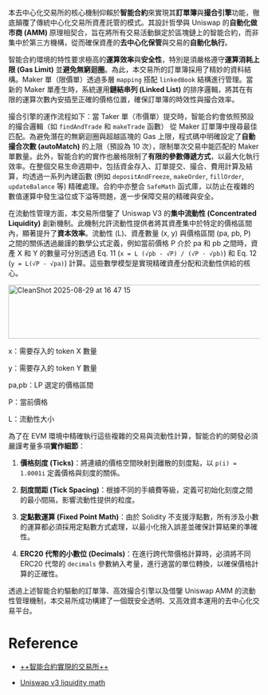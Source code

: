本去中心化交易所的核心機制仰賴於**智能合約**來實現其**訂單簿**與**撮合引擎**功能，徹底顛覆了傳統中心化交易所資產託管的模式。其設計哲學與 Uniswap 的**自動化做市商 (AMM)** 原理相契合，旨在將所有交易活動鎖定於區塊鏈上的智能合約，而非集中於第三方機構，從而確保資產的**去中心化保管**與交易的**自動化執行**。

智能合約環境的特性要求極高的**運算效率**與**安全性**，特別是須嚴格遵守**運算消耗上限 (Gas Limit)** 並**避免無窮迴圈**。為此，本交易所的訂單簿採用了精妙的資料結構。Maker 單（限價單）透過多層 `mapping` 搭配 `linkedBook` 結構進行管理。當新的 Maker 單產生時，系統運用**鏈結串列 (Linked List)** 的排序邏輯，將其在有限的運算次數內安插至正確的價格位置，確保訂單簿的時效性與撮合效率。

撮合引擎的運作流程如下：當 Taker 單（市價單）提交時，智能合約會依照預設的撮合邏輯（如 `findAndTrade` 和 `makeTrade` 函數） 從 Maker 訂單簿中搜尋最佳匹配。為避免潛在的無窮迴圈與超越區塊的 Gas 上限，程式碼中明確設定了**自動撮合次數 (autoMatch)** 的上限（預設為 10 次），限制單次交易中能匹配的 Maker 單數量。此外，智能合約的實作也嚴格限制了**有限的參數傳遞方式**，以最大化執行效率。在整個交易生命週期中，包括資金存入、訂單提交、撮合、費用計算及結算，均透過一系列內建函數 (例如 `depositAndFreeze`, `makeOrder`, `fillOrder`, `updateBalance` 等) 精確處理。合約中亦整合 `SafeMath` 函式庫，以防止在複雜的數值運算中發生溢位或下溢等問題，進一步保障交易的精確與安全。

在流動性管理方面，本交易所借鑒了 Uniswap V3 的**集中流動性 (Concentrated Liquidity)** 創新機制。此機制允許流動性提供者將其資產集中於特定的價格區間內，顯著提升了**資本效率**。流動性 (L)、資產數量 (x, y) 與價格區間 (pa, pb, P) 之間的關係透過嚴謹的數學公式定義，例如當前價格 P 介於 pa 和 pb 之間時，資產 X 和 Y 的數量可分別透過 Eq. 11 (`x = L (√pb - √P) / (√P · √pb)`) 和 Eq. 12 (`y = L(√P - √pa)`) 計算。這些數學模型是實現精確資產分配和流動性供給的核心。

<img width="547" height="108" alt="CleanShot 2025-08-29 at 16 47 15" src="https://github.com/user-attachments/assets/7419f26d-ed80-4920-b8f0-84a0a453691f" />

x：需要存入的 token X 數量

y：需要存入的 token Y 數量

pa,pb​：LP 選定的價格區間

P：當前價格

L：流動性大小


為了在 EVM 環境中精確執行這些複雜的交易與流動性計算，智能合約的開發必須嚴謹考量多項**實作細節**：

1. **價格刻度 (Ticks)**：將連續的價格空間映射到離散的刻度點，以 `p(i) = 1.0001i` 定義價格與刻度的關係。

2. **刻度間距 (Tick Spacing)**：根據不同的手續費等級，定義可初始化刻度之間的最小間隔，影響流動性提供的粒度。

3. **定點數運算 (Fixed Point Math)**：由於 Solidity 不支援浮點數，所有涉及小數的運算都必須採用定點數方式處理，以最小化捨入誤差並確保計算結果的準確性。

4. **ERC20 代幣的小數位 (Decimals)**：在進行跨代幣價格計算時，必須將不同 ERC20 代幣的 `decimals` 參數納入考量，進行適當的單位轉換，以確保價格計算的正確性。

透過上述智能合約驅動的訂單簿、高效撮合引擎以及借鑒 Uniswap AMM 的流動性管理機制，本交易所成功構建了一個既安全透明、又高效資本運用的去中心化交易平台。




# Reference

- [++智能合約實現的交易所++](https://github.com/XPAEXCHANGE/smart-contracts/blob/master/Solidity/Baliv.sol)

- [Uniswap v3 liquidity math](https://atiselsts.github.io/pdfs/uniswap-v3-liquidity-math.pdf)
